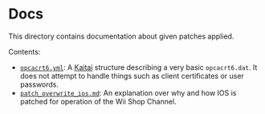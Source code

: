# Docs
This directory contains documentation about given patches applied.

Contents:
 - [`opcacrt6.yml`](opcacrt6.yml): A [Kaitai](https://kaitai.io) structure describing a very basic `opcacrt6.dat`.
It does not attempt to handle things such as client certificates or user passwords.
 - [`patch_overwrite_ios.md`](patch_overwrite_ios.md): An explanation over why and how IOS is patched for operation of the Wii Shop Channel.